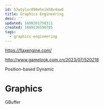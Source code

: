 ```yaml
---
id: 57wtylur090ehnikh8v4aw6
title: Graphics Engineering
desc: ''
updated: 1690201750311
created: 1689136596785
tags:
  - graphics-engineering
---
```


https://flaxengine.com/

http://www.gamelook.com.cn/2023/07/520218

Position-based Dynamic

# Graphics
GBuffer